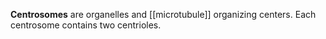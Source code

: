 **Centrosomes** are organelles and [[microtubule]] organizing centers. Each centrosome contains two centrioles. 